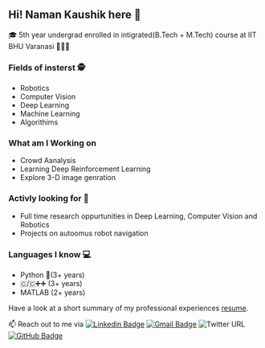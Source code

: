 ## Hi! Naman Kaushik here 👋
🎓 5th year undergrad enrolled in intigrated(B.Tech + M.Tech) course at IIT BHU Varanasi 🧑🏻‍🎓  

### Fields of insterst 🕵️
  - Robotics
  - Computer Vision
  - Deep Learning
  - Machine Learning
  - Algorithims  
  
### What am I Working on  
  - Crowd Aanalysis  
  - Learning Deep Reinforcement Learning
  - Explore 3-D image genration
  
### Activly looking for 🔎  
  - Full time research oppurtunities in Deep Learning, Computer Vision and Robotics
  - Projects on autoomus robot navigation  
  
### Languages I know 💻
  - Python 🐍(3+ years)
  - 🇨/🇨➕➕ (3+ years)
  - MATLAB (2+ years)  
  
  
Have a look at a short summary of my professional experiences [resume](https://drive.google.com/file/d/1AL1Mvo6kogP2Mfijbo6kLNODQs7-NZYG/view?usp=sharing).  


📫 Reach out to me via [![Linkedin Badge](https://img.shields.io/badge/-LinkedIn-blue?style=flat-square&logo=Linkedin&logoColor=white&link=https://www.linkedin.com/in/naman-kaushik-1bba57168/)](https://www.linkedin.com/in/naman-kaushik-1bba57168/) [![Gmail Badge](https://img.shields.io/badge/-Gmail-d14836?style=flat-square&logo=Gmail&logoColor=white&link=mailto:namank.cd.mec17@itbhu.ac.in)](mailto:namank.cd.mec17@itbhu.ac.in)   ![Twitter URL](https://img.shields.io/twitter/url?style=social&url=https%3A%2F%2Ftwitter.com%2FNamanKaushik221) [![GitHub Badge](https://img.shields.io/badge/GitHub-100000?style=for-the-badge&logo=github&logoColor=white)](https://github.com/typewriter221)


